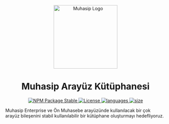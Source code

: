 <p align="center"><img src="https://www.muhasip.com.tr/cdn/muhasip-web.svg" width="200" alt="Muhasip Logo" /></p>

<h1 align="center">Muhasip Arayüz Kütüphanesi</h1>

<p align="center">
  <a href="https://www.npmjs.com/package/muhasipui">
    <img src="https://img.shields.io/npm/v/muhasipui.svg" alt="NPM Package Stable" />
  </a>
  <a href="https://github.com/muhasip/ui/blob/main/LICENCE">
    <img src="https://img.shields.io/github/license/muhasip/ui" alt="License" />
  </a>
  <a href="https://www.jsdelivr.com/package/npm/muhasipui">
    <img src="https://img.shields.io/github/languages/count/muhasip/ui" alt="languages" />
  </a>
<a href="https://www.jsdelivr.com/package/npm/muhasipui">
    <img src="https://img.shields.io/github/languages/code-size/muhasip/ui" alt="size" />
  </a>
</p>

Muhasip Enterprise ve Ön Muhasebe arayüzünde kullanılacak bir çok arayüz bileşenini stabil kullanılabilir bir kütüphane oluşturmayı hedefliyoruz.
